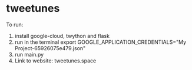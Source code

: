 # tweetunes

To run:

1) install google-cloud, twython and flask
2) run in the terminal export GOOGLE_APPLICATION_CREDENTIALS="My Project-65926075e479.json"
3) run main.py
4) Link to website: tweetunes.space
